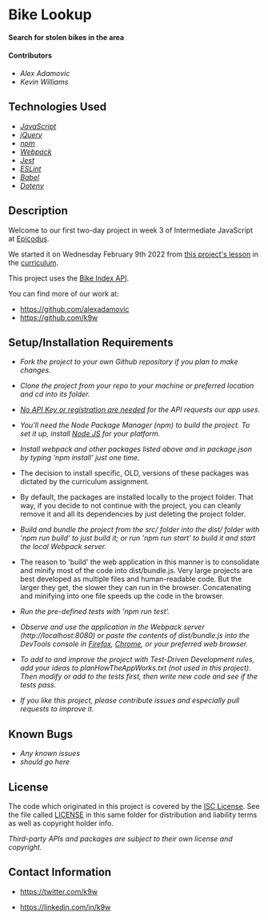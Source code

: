 # Bike Lookup

#### Search for stolen bikes in the area

#### Contributors

 * _Alex Adamovic_
 * _Kevin Williams_

## Technologies Used

* _[JavaScript](https://developer.mozilla.org/en-US/docs/Web/JavaScript)_
* _[jQuery](https://jquery.com/)_
* _[npm](https://www.npmjs.com)_
* _[Webpack](https://webpack.js.org)_
* _[Jest](https://jestjs.io)_
* _[ESLint](https://eslint.org)_
* _[Babel](https://babeljs.io)_
* _[Dotenv](https://www.npmjs.com/package/dotenv)_

## Description

Welcome to our first two-day project in week 3 of Intermediate JavaScript at
[Epicodus](https://epicodus.com).

We started it on Wednesday February 9th 2022 from [this project's
lesson](https://www.learnhowtoprogram.com/intermediate-javascript/asynchrony-and-apis/martian-weather-bike-index-api-of-choice-two-day-project)
in the [curriculum](https://learnhowtoprogram.com/).

This project uses the [Bike Index API](https://github.com/bikeindex/bike_index).

You can find more of our work at:

* https://github.com/alexadamovic
* https://github.com/k9w

## Setup/Installation Requirements

* _Fork the project to your own Github repository if you plan to make
  changes._

* _Clone the project from your repo to your machine or preferred
  location and cd into its folder._

* _[No API Key or registration are needed](https://bikeindex.org/documentation/api_v3) for the API requests our app uses._

* _You'll need the Node Package Manager (npm) to build the project. To set it up, install [Node JS](https://nodejs.org) for your platform._

* _Install webpack and other packages listed above and in package.json
  by typing 'npm install' just one time._

* The decision to install specific, OLD, versions of these packages
  was dictated by the curriculum assignment.

* By default, the packages are installed locally to the project
  folder. That way, if you decide to not continue with the project,
  you can cleanly remove it and all its dependencies by just deleting
  the project folder.

* _Build and bundle the project from the src/ folder into the dist/
  folder with 'npm run build' to just build it; or run 'npm run start' to
  build it and start the local Webpack server._

* The reason to 'build' the web application in this manner is to
  consolidate and minify most of the code into dist/bundle.js. Very
  large projects are best developed as multiple files and
  human-readable code. But the larger they get, the slower they can
  run in the browser.  Concatenating and minifying into one file
  speeds up the code in the browser.

* _Run the pre-defined tests with 'npm run test'._

* _Observe and use the application in the Webpack server
  (http://localhost:8080) or paste the contents of dist/bundle.js into
  the DevTools console in
  [Firefox](https://www.mozilla.org/en-US/firefox),
  [Chrome](https://www.google.com/chrome), or your preferred web
  browser._

* _To add to and improve the project with Test-Driven Development
  rules, add your ideas to planHowTheAppWorks.txt (not used in this 
  project). Then modify or add to the tests first, then write new code 
  and see if the tests pass._

* _If you like this project, please contribute issues and especially
  pull requests to improve it._

## Known Bugs

* _Any known issues_
* _should go here_

## License

The code which originated in this project is covered by the [ISC
License](https://choosealicense.com/licenses/isc). See the file called
[LICENSE](https://github.com/k9w/super-galactic/blob/main/LICENSE) in
this same folder for distribution and liability terms as well as
copyright holder info.

_Third-party APIs and packages are subject to their own license and copyright._

## Contact Information

 - <https://twitter.com/k9w>

 - <https://linkedin.com/in/k9w>
